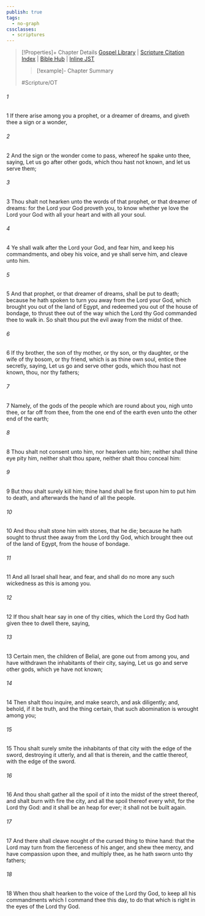 ```yaml
---
publish: true
tags:
  - no-graph
cssclasses:
  - scriptures
---
```

>[!Properties]+ Chapter Details
>[Gospel Library](https://churchofjesuschrist.org/study/scriptures/ot/deut/13?lang=eng)    |    [Scripture Citation Index](https://scriptures.byu.edu/#0690d::c0690d)    |    [Bible Hub](https://biblehub.com/deuteronomy/13.htm)    |    [Inline JST](https://scripturetoolbox.com/html/ic/Deuteronomy/13.html)
>>[!example]- Chapter Summary
>> 
> 
>
>#Scripture/OT
###### 1
1 If there arise among you a prophet, or a dreamer of dreams, and giveth thee a sign or a wonder,
###### 2
2 And the sign or the wonder come to pass, whereof he spake unto thee, saying, Let us go after other gods, which thou hast not known, and let us serve them;
###### 3
3 Thou shalt not hearken unto the words of that prophet, or that dreamer of dreams: for the Lord your God proveth you, to know whether ye love the Lord your God with all your heart and with all your soul.
###### 4
4 Ye shall walk after the Lord your God, and fear him, and keep his commandments, and obey his voice, and ye shall serve him, and cleave unto him.
###### 5
5 And that prophet, or that dreamer of dreams, shall be put to death; because he hath spoken to turn you away from the Lord your God, which brought you out of the land of Egypt, and redeemed you out of the house of bondage, to thrust thee out of the way which the Lord thy God commanded thee to walk in. So shalt thou put the evil away from the midst of thee.
###### 6
6 If thy brother, the son of thy mother, or thy son, or thy daughter, or the wife of thy bosom, or thy friend, which is as thine own soul, entice thee secretly, saying, Let us go and serve other gods, which thou hast not known, thou, nor thy fathers;
###### 7
7 Namely, of the gods of the people which are round about you, nigh unto thee, or far off from thee, from the one end of the earth even unto the other end of the earth;
###### 8
8 Thou shalt not consent unto him, nor hearken unto him; neither shall thine eye pity him, neither shalt thou spare, neither shalt thou conceal him:
###### 9
9 But thou shalt surely kill him; thine hand shall be first upon him to put him to death, and afterwards the hand of all the people.
###### 10
10 And thou shalt stone him with stones, that he die; because he hath sought to thrust thee away from the Lord thy God, which brought thee out of the land of Egypt, from the house of bondage.
###### 11
11 And all Israel shall hear, and fear, and shall do no more any such wickedness as this is among you.
###### 12
12 If thou shalt hear say in one of thy cities, which the Lord thy God hath given thee to dwell there, saying,
###### 13
13 Certain men, the children of Belial, are gone out from among you, and have withdrawn the inhabitants of their city, saying, Let us go and serve other gods, which ye have not known;
###### 14
14 Then shalt thou inquire, and make search, and ask diligently; and, behold, if it be truth, and the thing certain, that such abomination is wrought among you;
###### 15
15 Thou shalt surely smite the inhabitants of that city with the edge of the sword, destroying it utterly, and all that is therein, and the cattle thereof, with the edge of the sword.
###### 16
16 And thou shalt gather all the spoil of it into the midst of the street thereof, and shalt burn with fire the city, and all the spoil thereof every whit, for the Lord thy God: and it shall be an heap for ever; it shall not be built again.
###### 17
17 And there shall cleave nought of the cursed thing to thine hand: that the Lord may turn from the fierceness of his anger, and shew thee mercy, and have compassion upon thee, and multiply thee, as he hath sworn unto thy fathers;
###### 18
18 When thou shalt hearken to the voice of the Lord thy God, to keep all his commandments which I command thee this day, to do that which is right in the eyes of the Lord thy God.

